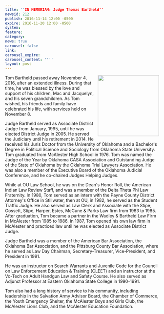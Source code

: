 ```yaml
---
title: ''IN MEMORIAM: Judge Thomas Bartheld''
newsid: 212
publish: 2016-11-14 12:00 -0500
expire: 2016-11-20 12:00 -0500
system: 
feature: 
category: 
news: true
carousel: false
link: 
carousel_expire: 
carousel_content: ''''
layout: post
---
```

<img src="http://www.oscn.net/images/news/judge-bartheld.jpg" alt="" style="float: right; margin: 0 0 8px 8px; width: 200px;"/>
<p>Tom Bartheld passed away November 4, 2016, after an extended illness. During that time, he was blessed by the love and support of his children, Mac and Jacquelyn, and his seven grandchildren.  As Tom wished, his friends and family have celebrated his life, with services held on November 8.</p>
<p>Judge Bartheld served as Associate District Judge from January, 1995, until he was elected District Judge in 2005. He served the Judiciary until his retirement in 2014. He received his Juris Doctor from the University of Oklahoma and a Bachelor's Degree in Political Science and Sociology from Oklahoma State University. Tom graduated from McAlester High School in 1976. Tom was named the Judge of the Year by Oklahoma CASA Association and Outstanding Judge of the State of Oklahoma by the Oklahoma Trial Lawyers Association. He was also a member of the Executive Board of the Oklahoma Judicial Conference, and he co-chaired Judges Helping Judges.</p>
<p>While at OU Law School, he was on the Dean's Honor Roll, the American Indian Law Review Staff, and was a member of the Delta Theta Phi Law Fraternity. In 1980, Tom served as an intern with the Payne County District Attorney's Office in Stillwater, then at OU, in 1982, he served as the Student Traffic Judge. He also served as Law Clerk and Associate with the Stipe, Gossett, Stipe, Harper, Estes, McCune &amp; Parks Law firm from 1983 to 1985. After graduation, Tom became a partner in the Wadley &amp; Bartheld Law Firm in McAlester from 1985 to 1986. In 1987, Tom opened his own law firm in McAlester and practiced law until he was elected as Associate District Judge. </p>
<p>Judge Bartheld was a member of the American Bar Association, the Oklahoma Bar Association, and the Pittsburg County Bar Association, where he served as Law Day Chairman, Secretary-Treasurer, Vice-President, and President in 1991. </p>
<p>He was an instructor on Search Warrants and Juvenile Code for the Council on Law Enforcement Education &amp; Training (CLEET) and an instructor at the Vo-Tech on Adult Handgun Law and Safety Course. He also served as Adjunct Professor at Eastern Oklahoma State College in 1990-1991. </p>
<p>Tom also had a long history of service to his community, including leadership in the Salvation Army Advisor Board, the Chamber of Commerce, the Youth Emergency Shelter, the McAlester Boys and Girls Club, the McAlester Lions Club, and the McAlester Education Foundation.</p>